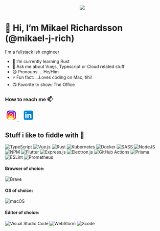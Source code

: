 <div align="center">
<img width="200" src="https://media.giphy.com/media/cXblnKXr2BQOaYnTni/giphy.gif"> 
</div>

# 👋 Hi, I’m Mikael Richardsson (@mikael-j-rich)

I'm a fullstack ish engineer

- 🌱 I’m currently learning Rust
- 💬 Ask me about Vuejs, Typescript or Cloud related stuff
- 😄 Pronouns: ...He/Him
- ⚡ Fun fact: ...Loves coding on Mac, tihi!
- :tv: Favorite tv show: The Office

### How to reach me :mailbox:

<p>
<a href="https://www.instagram.com/mickerich/">
    <img title="Instagram" width="40" src="assets/images/instagram-logo.svg" />
</a>
&nbsp;&nbsp;
<a href="https://www.linkedin.com/in/mikaeljrich/">
    <img title="LinkedIn" width="40" src="assets/images/linkedin-logo.svg" />
</a>
</p>

## Stuff i like to fiddle with :rocket:

<!---
<p>
<a href="https://www.typescriptlang.org/">
<img alt="Typescript programming language" width="50" src="assets/images/ts-logo.svg" title="Typescript"/>
</a>
&nbsp;&nbsp;
<a href="https://www.rust-lang.org/">
<img alt="Rust programming language" width="50" src="assets/images/rust-logo.svg" title="Rust"/>
</a>
&nbsp;&nbsp;
<a href="https://vuejs.org/">
<img alt="Vuejs" width="50" src="assets/images/vuejs-logo.svg" title="Vuejs"/>
</a>
&nbsp;&nbsp;
<img alt="Kubernetes" width="50" src="assets/images/k8s-logo.svg" title="Kubernetes"/>
&nbsp;&nbsp;
<img alt="Docker Virtualization" width="50" src="assets/images/docker-logo.svg" title="Docker"/>
&nbsp;&nbsp;
<img alt="Sass" width="50" src="assets/images/sass-logo.svg" title="Sass (SCSS)"/>
</p> -->

![TypeScript](https://img.shields.io/badge/typescript-%23007ACC.svg?style=for-the-badge&logo=typescript&logoColor=white)
![Vue.js](https://img.shields.io/badge/vuejs-%2335495e.svg?style=for-the-badge&logo=vuedotjs&logoColor=%234FC08D)
![Rust](https://img.shields.io/badge/rust-%23000000.svg?style=for-the-badge&logo=rust&logoColor=white)
![Kubernetes](https://img.shields.io/badge/kubernetes-%23326ce5.svg?style=for-the-badge&logo=kubernetes&logoColor=white)
![Docker](https://img.shields.io/badge/docker-%230db7ed.svg?style=for-the-badge&logo=docker&logoColor=white)
![SASS](https://img.shields.io/badge/SASS-hotpink.svg?style=for-the-badge&logo=SASS&logoColor=white)
![NodeJS](https://img.shields.io/badge/node.js-6DA55F?style=for-the-badge&logo=node.js&logoColor=white)
![NPM](https://img.shields.io/badge/NPM-%23000000.svg?style=for-the-badge&logo=npm&logoColor=white)
![Flutter](https://img.shields.io/badge/Flutter-%2302569B.svg?style=for-the-badge&logo=Flutter&logoColor=white)
![Express.js](https://img.shields.io/badge/express.js-%23404d59.svg?style=for-the-badge&logo=express&logoColor=%2361DAFB)
![Electron.js](https://img.shields.io/badge/Electron-191970?style=for-the-badge&logo=Electron&logoColor=white)
![GitHub Actions](https://img.shields.io/badge/github%20actions-%232671E5.svg?style=for-the-badge&logo=githubactions&logoColor=white)
![Prisma](https://img.shields.io/badge/Prisma-3982CE?style=for-the-badge&logo=Prisma&logoColor=white)
![ESLint](https://img.shields.io/badge/ESLint-4B3263?style=for-the-badge&logo=eslint&logoColor=white)
![Prometheus](https://img.shields.io/badge/Prometheus-E6522C?style=for-the-badge&logo=Prometheus&logoColor=white)

<!---
mikael-j-rich/mikael-j-rich is a ✨ special ✨ repository because its `README.md` (this file) appears on your GitHub profile.
You can click the Preview link to take a look at your changes.
--->

#### Browser of choice:

![Brave](https://img.shields.io/badge/Brave-FB542B?style=for-the-badge&logo=Brave&logoColor=white)

#### OS of choice:

![macOS](https://img.shields.io/badge/mac%20os-000000?style=for-the-badge&logo=macos&logoColor=F0F0F0)

#### Editor of choice:

![Visual Studio Code](https://img.shields.io/badge/Visual%20Studio%20Code-0078d7.svg?style=for-the-badge&logo=visual-studio-code&logoColor=white)
![WebStorm](https://img.shields.io/badge/webstorm-143?style=for-the-badge&logo=webstorm&logoColor=white&color=black)
![Xcode](https://img.shields.io/badge/Xcode-007ACC?style=for-the-badge&logo=Xcode&logoColor=white)
